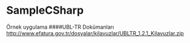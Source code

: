 # SampleCSharp
Örnek uygulama
####UBL-TR Dokümanları
http://www.efatura.gov.tr/dosyalar/kilavuzlar/UBLTR_1.2.1_Kilavuzlar.zip
